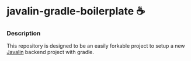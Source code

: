 # javalin-gradle-boilerplate ☕️

### Description

This repository is designed to be an easily forkable project to setup a new [Javalin](https://javalin.io/documentation) backend project with gradle.
